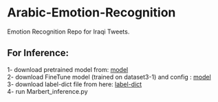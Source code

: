 # Arabic-Emotion-Recognition
Emotion Recognition Repo for Iraqi Tweets.

## For Inference:
1- download pretrained model from: [model](https://huggingface.co/UBC-NLP/MARBERT/blob/main/MARBERT_pytorch_verison.tar.gz) </br>
2- download FineTune model (trained on dataset3-1) and config : [model](https://huggingface.co/fvyounesi/Marbert_Iraqi_FineTuned) </br>
3- download label-dict file from here: [label-dict](https://huggingface.co/fvyounesi/Marbert_Iraqi_FineTuned) </br>
4- run Marbert_inference.py
